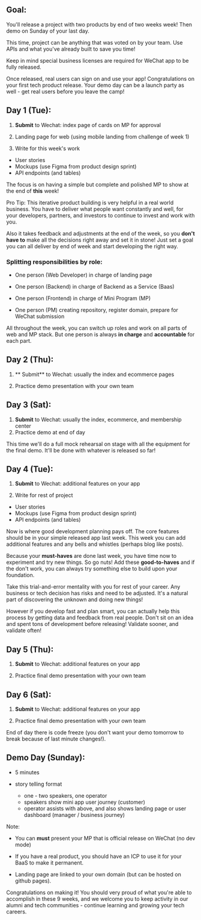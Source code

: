 ## Goal:

You'll release a project with two products by end of two weeks week! Then demo on Sunday of your last day.

This time, project can be anything that was voted on by your team. Use APIs and what you've already built to save you time!

Keep in mind special business licenses are required for WeChat app to be fully released.

Once released, real users can sign on and use your app! Congratulations on your first tech product release. Your demo day can be a launch party as well - get real users before you leave the camp!


## Day 1 (Tue):

1. **Submit** to Wechat: index page of cards on MP for approval

2. Landing page for web (using mobile landing from challenge of week 1)

3. Write for this week's work

- User stories
- Mockups (use Figma from product design sprint)
- API endpoints (and tables)

The focus is on having a simple but complete and polished MP to show at the end of **this** week!

Pro Tip: This iterative product building is very helpful in a real world business. You have to deliver what people want constantly and well, for your developers, partners, and investors to continue to invest and work with you.

Also it takes feedback and adjustments at the end of the week, so you **don't have to** make all the decisions right away and set it in stone! Just set a goal you can all deliver by end of week and start developing the right way.


### Splitting responsibilities by role:

- One person (Web Developer) in charge of landing page

- One person (Backend) in charge of Backend as a Service (Baas)

- One person (Frontend) in charge of Mini Program (MP)

- One person (PM) creating repository, register domain, prepare for WeChat submission

All throughout the week, you can switch up roles and work on all parts of web and MP stack. But one person is always **in charge** and **accountable** for each part.

## Day 2 (Thu):

1. ** Submit** to Wechat: usually the index and ecommerce pages

2. Practice demo presentation with your own team



## Day 3 (Sat):

1. **Submit** to Wechat: usually the index, ecommerce, and membership center
2. Practice demo at end of day

This time we'll do a full mock rehearsal on stage with all the equipment for the final demo. It'll be done with whatever is released so far!


## Day 4 (Tue):

1. **Submit** to Wechat: additional features on your app

2. Write for rest of project

- User stories
- Mockups (use Figma from product design sprint)
- API endpoints (and tables)

Now is where good development planning pays off. The core features should be in your simple released app last week. This week you can add additional features and any bells and whistles (perhaps blog like posts).

Because your **must-haves** are done last week, you have time now to experiment and try new things. So go nuts! Add these **good-to-haves** and if the don't work, you can always try something else to build upon your foundation.

Take this trial-and-error mentality with you for rest of your career. Any business or tech decision has risks and need to be adjusted. It's a natural part of discovering the unknown and doing new things!

However if you develop fast and plan smart, you can actually help this  process by getting data and feedback from real people. Don't sit on an idea and spent tons of development before releasing! Validate sooner, and validate often!


## Day 5 (Thu):

1. **Submit** to Wechat: additional features on your app

2. Practice final demo presentation with your own team



## Day 6 (Sat):

1. **Submit** to Wechat: additional features on your app

2. Practice final demo presentation with your own team

End of day there is code freeze (you don't want your demo tomorrow to break because of last minute changes!).


## Demo Day (Sunday):

- 5 minutes

- story telling format

  - one - two speakers, one operator
  - speakers show mini app user journey (customer)
  - operator assists with above, and also shows landing page or user dashboard (manager / business journey)

Note:
- You can **must** present your MP that is official release on WeChat (no dev mode)
- If you have a real product, you should have an ICP to use it for your BaaS to make it permanent.

- Landing page are linked to your own domain (but can be hosted on github pages).

Congratulations on making it! You should very proud of what you're able to accomplish in these 9 weeks, and we welcome you to keep activity in our alumni and tech communities - continue learning and growing your tech careers.

